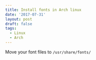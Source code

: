 ```yaml
---
title: Install fonts in Arch linux
date: '2017-07-31'
layout: post
draft: false
tags:
  - Linux
  - Arch
---
```


Move your font files to `/usr/share/fonts/`
